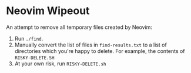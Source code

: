 # Neovim Wipeout

An attempt to remove all temporary files created by Neovim:

1. Run `./find`.
1. Manually convert the list of files in `find-results.txt` to a list of directories which you're happy to delete. For example, the contents of `RISKY-DELETE.SH`
1. At your own risk, run `RISKY-DELETE.sh`
